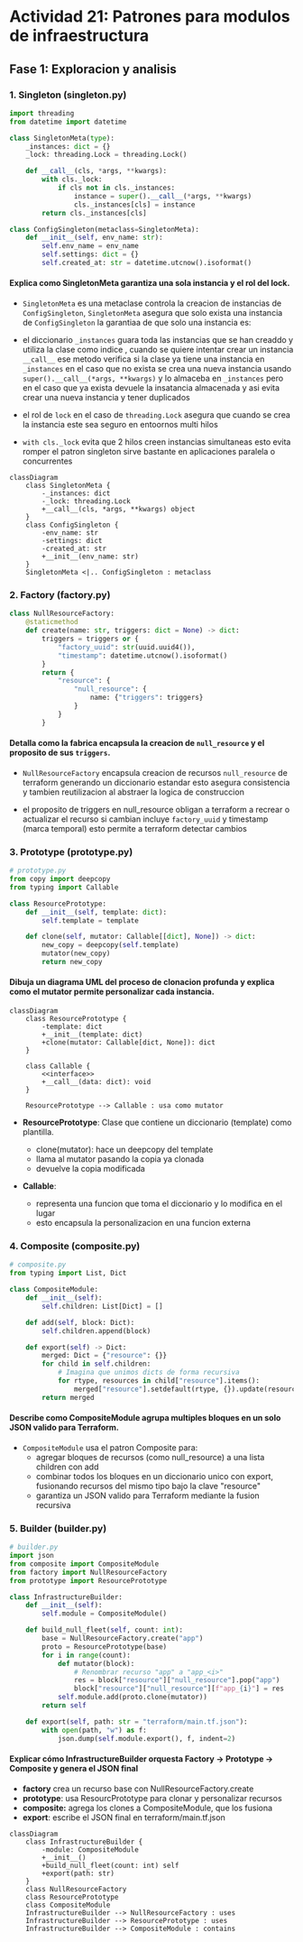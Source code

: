 # **Actividad 21: Patrones para modulos de infraestructura**



## **Fase 1: Exploracion y analisis**


### **1. Singleton (singleton.py)**

```python
import threading
from datetime import datetime

class SingletonMeta(type):
    _instances: dict = {}
    _lock: threading.Lock = threading.Lock()

    def __call__(cls, *args, **kwargs):
        with cls._lock:
            if cls not in cls._instances:
                instance = super().__call__(*args, **kwargs)
                cls._instances[cls] = instance
        return cls._instances[cls]

class ConfigSingleton(metaclass=SingletonMeta):
    def __init__(self, env_name: str):
        self.env_name = env_name
        self.settings: dict = {}
        self.created_at: str = datetime.utcnow().isoformat()
```
#### **Explica como SingletonMeta garantiza una sola instancia y el rol del lock.**

* `SingletonMeta` es una metaclase controla la creacion de instancias de `ConfigSingleton`, `SingletonMeta` asegura que solo exista una instancia de `ConfigSingleton` la garantiaa de que solo una instancia es:
- el diccionario `_instances` guara toda las instancias que se han creaddo y utiliza la clase como indice ,   cuando se quiere intentar crear un instancia `__call__`  ese metodo verifica si la clase ya tiene una instancia en `_instances` en el caso que no exista se crea una nueva instancia usando `super().__call__(*args, **kwargs)` y lo almaceba en `_instances` pero en el caso que ya exista devuele la insatancia almacenada y asi evita crear una nueva instancia y tener duplicados

* el rol de `lock` en el caso de `threading.Lock` asegura que cuando se crea la instancia este sea seguro en entoornos multi hilos

* `with cls._lock` evita que  2 hilos creen instancias simultaneas esto evita romper el patron singleton sirve bastante en aplicaciones paralela o concurrentes 

```mermaid
classDiagram
    class SingletonMeta {
        -_instances: dict
        -_lock: threading.Lock
        +__call__(cls, *args, **kwargs) object
    }
    class ConfigSingleton {
        -env_name: str
        -settings: dict
        -created_at: str
        +__init__(env_name: str)
    }
    SingletonMeta <|.. ConfigSingleton : metaclass
```

### **2. Factory (factory.py)**

```python
class NullResourceFactory:
    @staticmethod
    def create(name: str, triggers: dict = None) -> dict:
        triggers = triggers or {
            "factory_uuid": str(uuid.uuid4()),
            "timestamp": datetime.utcnow().isoformat()
        }
        return {
            "resource": {
                "null_resource": {
                    name: {"triggers": triggers}
                }
            }
        }
```

#### **Detalla como la fabrica encapsula la creacion de `null_resource` y el proposito de sus `triggers`.**


* `NullResourceFactory` encapsula  creacion de recursos `null_resource` de terraform generando un diccionario estandar esto asegura consistencia y tambien reutilizacion al abstraer la logica de construccion

* el proposito de triggers en null_resource obligan a terraform a recrear o actualizar el recurso si cambian incluye `factory_uuid`  y timestamp (marca temporal) esto permite a terraform detectar cambios


### **3. Prototype (prototype.py)**

```python
# prototype.py
from copy import deepcopy
from typing import Callable

class ResourcePrototype:
    def __init__(self, template: dict):
        self.template = template

    def clone(self, mutator: Callable[[dict], None]) -> dict:
        new_copy = deepcopy(self.template)
        mutator(new_copy)
        return new_copy
```

#### **Dibuja un diagrama UML del proceso de clonacion profunda y explica como el mutator permite personalizar cada instancia.**

```mermaid
classDiagram
    class ResourcePrototype {
        -template: dict
        +__init__(template: dict)
        +clone(mutator: Callable[dict, None]): dict
    }

    class Callable {
        <<interface>>
        +__call__(data: dict): void
    }

    ResourcePrototype --> Callable : usa como mutator
```
* **ResourcePrototype**: Clase que contiene un diccionario (template) como plantilla.

    - clone(mutator): hace un deepcopy del template
    - llama al mutator pasando la copia ya clonada
    - devuelve la copia modificada

* **Callable**:

    - representa una funcion que toma el diccionario y lo modifica en el lugar
    - esto encapsula la personalizacion en una funcion externa


### **4. Composite (composite.py)**

```python
# composite.py
from typing import List, Dict

class CompositeModule:
    def __init__(self):
        self.children: List[Dict] = []

    def add(self, block: Dict):
        self.children.append(block)

    def export(self) -> Dict:
        merged: Dict = {"resource": {}}
        for child in self.children:
            # Imagina que unimos dicts de forma recursiva
            for rtype, resources in child["resource"].items():
                merged["resource"].setdefault(rtype, {}).update(resources)
        return merged
```
#### **Describe como CompositeModule agrupa multiples bloques en un solo JSON valido para Terraform.**

* `CompositeModule` usa el patron Composite para:
    - agregar bloques de recursos (como null_resource) a una lista children con add
    - combinar todos los bloques en un diccionario unico con export, fusionando recursos del mismo tipo bajo la clave "resource"
    - garantiza un JSON valido para Terraform mediante la fusion recursiva

### **5. Builder (builder.py)**
```python
# builder.py
import json
from composite import CompositeModule
from factory import NullResourceFactory
from prototype import ResourcePrototype

class InfrastructureBuilder:
    def __init__(self):
        self.module = CompositeModule()

    def build_null_fleet(self, count: int):
        base = NullResourceFactory.create("app")
        proto = ResourcePrototype(base)
        for i in range(count):
            def mutator(block):
                # Renombrar recurso "app" a "app_<i>"
                res = block["resource"]["null_resource"].pop("app")
                block["resource"]["null_resource"][f"app_{i}"] = res
            self.module.add(proto.clone(mutator))
        return self

    def export(self, path: str = "terraform/main.tf.json"):
        with open(path, "w") as f:
            json.dump(self.module.export(), f, indent=2)
```

#### **Explicar cómo InfrastructureBuilder orquesta Factory -> Prototype -> Composite y genera el JSON final**

- **factory**  crea un recurso base con NullResourceFactory.create
- **prototype**: usa ResourcPrototype para clonar y personalizar recursos
- **composite:** agrega los clones a CompositeModule, que los fusiona
- **export**: escribe el JSON final en terraform/main.tf.json


```mermaid
classDiagram
    class InfrastructureBuilder {
        -module: CompositeModule
        +__init__()
        +build_null_fleet(count: int) self
        +export(path: str)
    }
    class NullResourceFactory
    class ResourcePrototype
    class CompositeModule
    InfrastructureBuilder --> NullResourceFactory : uses
    InfrastructureBuilder --> ResourcePrototype : uses
    InfrastructureBuilder --> CompositeModule : contains
```